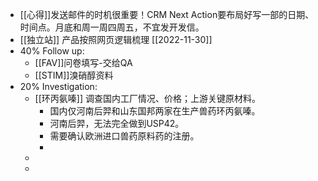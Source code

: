 - [[心得]]发送邮件的时机很重要！CRM Next Action要布局好写一部的日期、时间点。月底和周一周四周五，不宜发开发信。
- [[独立站]] 产品按照网页逻辑梳理 [[2022-11-30]]
- 40% Follow up:
	- [[FAV]]问卷填写-交给QA
	- [[STIM]]溴硝醇资料
- 20% Investigation:
	- [[环丙氨嗪]] 调查国内工厂情况、价格；上游关键原材料。
		- 国内仅河南后羿和山东国邦两家在生产兽药环丙氨嗪。
		- 河南后羿，无法完全做到USP42。
		- 需要确认欧洲进口兽药原料药的注册。
		-
	-
	-